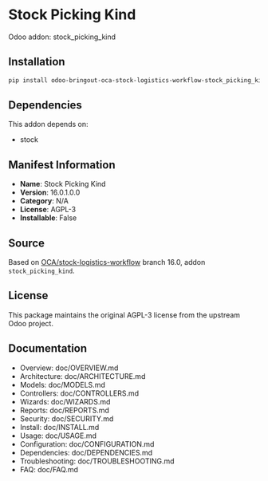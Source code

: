 # Stock Picking Kind

Odoo addon: stock_picking_kind

## Installation

```bash
pip install odoo-bringout-oca-stock-logistics-workflow-stock_picking_kind
```

## Dependencies

This addon depends on:
- stock

## Manifest Information

- **Name**: Stock Picking Kind
- **Version**: 16.0.1.0.0
- **Category**: N/A
- **License**: AGPL-3
- **Installable**: False

## Source

Based on [OCA/stock-logistics-workflow](https://github.com/OCA/stock-logistics-workflow) branch 16.0, addon `stock_picking_kind`.

## License

This package maintains the original AGPL-3 license from the upstream Odoo project.

## Documentation

- Overview: doc/OVERVIEW.md
- Architecture: doc/ARCHITECTURE.md
- Models: doc/MODELS.md
- Controllers: doc/CONTROLLERS.md
- Wizards: doc/WIZARDS.md
- Reports: doc/REPORTS.md
- Security: doc/SECURITY.md
- Install: doc/INSTALL.md
- Usage: doc/USAGE.md
- Configuration: doc/CONFIGURATION.md
- Dependencies: doc/DEPENDENCIES.md
- Troubleshooting: doc/TROUBLESHOOTING.md
- FAQ: doc/FAQ.md
